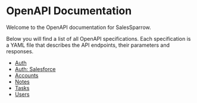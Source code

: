 # OpenAPI Documentation

Welcome to the OpenAPI documentation for SalesSparrow.

Below you will find a list of all OpenAPI specifications. Each specification is a YAML file that describes the API endpoints, their parameters and responses.

- [Auth](./Auth/Index.yaml)
- [Auth: Salesforce](./Auth/Salesforce.yaml)
- [Accounts](./Accounts.yaml)
- [Notes](./Notes.yaml)
- [Tasks](./Tasks.yaml)
- [Users](./Users.yaml)


